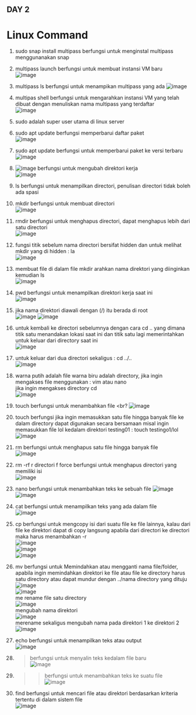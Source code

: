 ## DAY 2

# Linux Command
1. sudo snap install multipass berfungsi untuk menginstal multipass menggunanakan snap 
2. multipass launch berfungsi untuk membuat instansi VM baru <br>
   ![image](https://github.com/user-attachments/assets/d83ee977-6110-416f-9d6c-dd1215249b7f)
3. multipass ls berfungsi untuk menampikan multipass yang ada
   ![image](https://github.com/user-attachments/assets/a545f4b9-ee5f-4e27-8e0f-638429d3457a)
4. multipas shell berfungsi untuk mengarahkan instansi VM yang telah dibuat dengan menuliskan nama multipass yang terdaftar <br>
   ![image](https://github.com/user-attachments/assets/a339e61b-b51a-4073-8c5d-072a21cca887)
5. sudo adalah super user utama di linux server
6. sudo apt update berfungsi memperbarui daftar paket <br>
    ![image](https://github.com/user-attachments/assets/740e8179-0ed5-4966-8d34-d877ec5fb086)   
7. sudo apt update berfungsi untuk memperbarui paket ke versi terbaru <br>
    ![image](https://github.com/user-attachments/assets/c7a9ef12-084c-4379-9d29-8760488d7484)
8. ![image](https://github.com/user-attachments/assets/c8cc9551-573c-4c44-8571-fa3f22ae6126) berfungsi untuk mengubah direktori kerja <br>
    ![image](https://github.com/user-attachments/assets/7a452e0a-ff3d-4f8e-909b-356f124abc46)
9. ls berfungsi untuk menampilkan directori, penulisan directori tidak boleh ada spasi 
10. mkdir berfungsi untuk membuat directori <br>
    ![image](https://github.com/user-attachments/assets/205e0b2b-5bd0-4b69-8cc4-466522fe8cca)
11. rmdir berfungsi untuk menghapus directori, dapat menghapus lebih dari satu directori <br>
    ![image](https://github.com/user-attachments/assets/c12ec946-9f28-4aa3-afe3-cdf9194176df)
12. fungsi titik sebelum nama directori bersifat hidden dan untuk melihat mkdir yang di hidden : la  <br>
    ![image](https://github.com/user-attachments/assets/e6623a15-3471-4344-9f2e-4e9a1bbc1b8d)
13. membuat file di dalam file mkdir arahkan nama direktori yang diinginkan kemudian ls <br>
    ![image](https://github.com/user-attachments/assets/8531f2ab-7176-4341-a753-48c911e3d2ff)
14. pwd berfungsi untuk menampilkan direktori kerja saat ini <br>
    ![image](https://github.com/user-attachments/assets/63296b16-ddf9-431b-97a0-415730c39829)
15. jika nama direktori diawali dengan (/) itu berada di root <br>
    ![image](https://github.com/user-attachments/assets/fc3dd65c-433a-47d3-b8f8-15ba350b4236)
    ![image](https://github.com/user-attachments/assets/772c6eb7-58f8-4407-b4d2-5b8b6d2e3045)
16. untuk kembali ke directori sebelumnya dengan cara cd .. yang dimana titik satu menandakan lokasi saat ini dan titik satu lagi memerintahkan untuk keluar dari directory saat ini <br>
    ![image](https://github.com/user-attachments/assets/83e73abf-36cd-4074-b9cf-a57c2a7f3f9d)
17. untuk keluar dari dua directori sekaligus : cd ../.. <br>
    ![image](https://github.com/user-attachments/assets/00b8e573-cf0a-49f6-80ed-bbb2b0b038f2)
18. warna putih adalah file warna biru adalah directory, jika ingin mengakses file menggunakan : vim atau nano <br> jika ingin mengakses directory cd <br>
    ![image](https://github.com/user-attachments/assets/40f7d79f-ebf2-4291-b2b9-855040460cab)
19. touch berfungsi untuk menambahkan file <br?
    ![image](https://github.com/user-attachments/assets/71bb95df-e722-4753-a5eb-ecfb4ab862ba)
20. touch berfungsi jika ingin memasukkan satu file hingga banyak file ke dalam directory dapat digunakan secara bersamaan misal ingin memasukkan file lol kedalam direktori testing01 : touch testingo1/lol <br>
    ![image](https://github.com/user-attachments/assets/991d7e1d-2f8d-49c9-9cf2-1a25f99b3b97)
21. rm berfungsi untuk menghapus satu file hingga banyak file <br>
    ![image](https://github.com/user-attachments/assets/abfa4161-3f59-495f-b212-c5df7f2e3f4a)
22. rm -rf r directori f force berfungsi untuk menghapus directori yang memiliki isi <br>
    ![image](https://github.com/user-attachments/assets/64fb0b21-f140-40ed-a6ce-723cb8e7646f)
23. nano berfungsi untuk menambahkan teks ke sebuah file
    ![image](https://github.com/user-attachments/assets/42b29c1d-d59b-4711-82d5-8a36a4355bff)
    ![image](https://github.com/user-attachments/assets/0e9f64e0-f045-4006-9a55-8666b9849e4f)
24. cat berfungsi untuk menampilkan teks yang ada dalam file <br>
    ![image](https://github.com/user-attachments/assets/cb3b2109-23f2-4f71-bed9-91174261e072)
25. cp berfungsi untuk mengcopy isi dari suatu file ke file lainnya, kalau dari file ke direktori dapat di copy langsung apabila dari directori ke directori maka harus menambahkan -r <br>
    ![image](https://github.com/user-attachments/assets/7063f282-0796-4bc8-adc0-a2a4ea31d424) <br>
    ![image](https://github.com/user-attachments/assets/cd4048f7-5a00-45cb-8463-b3e110b3cee7) <br>
    ![image](https://github.com/user-attachments/assets/aa64a562-668b-4c8a-a22b-8f0db3f1995c)
26. mv berfungsi untuk Memindahkan atau mengganti nama file/folder, apabila ingin memindahkan direktori ke file atau file ke directory harus satu directory atau dapat mundur dengan ../nama directory yang dituju <br>
    ![image](https://github.com/user-attachments/assets/2d575625-c4c5-4412-8fa1-59afb607255d) <br>
    ![image](https://github.com/user-attachments/assets/3bb53637-9a5c-4e36-a8c4-2bc1b19c165f) <br>
    me rename file satu directory <br>
    ![image](https://github.com/user-attachments/assets/4fe6828d-ea8e-41f9-a0c8-e80ac2d0617b) <br>
    mengubah nama direktori <br> ![image](https://github.com/user-attachments/assets/cbb034a4-21c6-4f2c-a280-fc64b04b63d1) <br>
    merename sekaligus mengubah nama pada direktori 1 ke direktori 2 <br> ![image](https://github.com/user-attachments/assets/655cfa3b-11c4-4ca5-b83e-990b689024bd)

27. echo berfungsi untuk menampilkan teks atau output <br>
    ![image](https://github.com/user-attachments/assets/93470678-eb27-46b7-893e-8a9109714fd3)
28. > berfungsi untuk menyalin teks kedalam file baru <br>
   ![image](https://github.com/user-attachments/assets/4ee83106-e744-4b13-be1c-49082199ec13)
29. >> berfungsi untuk menambahkan teks ke suatu file <br>
   ![image](https://github.com/user-attachments/assets/b7daf304-d373-40f0-844e-09116fdb35b2)
30. find berfungsi untuk mencari file atau direktori berdasarkan kriteria tertentu di dalam sistem file <br>
![image](https://github.com/user-attachments/assets/91b2bbea-b54f-4eb1-b312-46ef66a46fe3)




    







